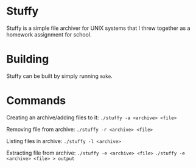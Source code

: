 # Stuffy

Stuffy is a simple file archiver for UNIX systems that I threw together as a homework assignment for school.

# Building

Stuffy can be built by simply running `make`.

# Commands

Creating an archive/adding files to it:
`./stuffy -a <archive> <file>`

Removing file from archive:
`./stuffy -r <archive> <file>`

Listing files in archive:
`./stuffy -l <archive>`

Extracting file from archive:
`./stuffy -e <archive> <file>`
`./stuffy -e <archive> <file> > output`
